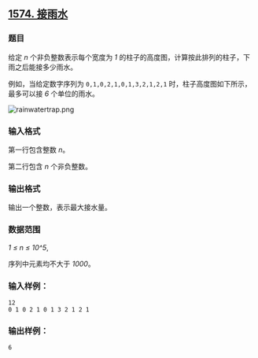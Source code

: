 ## [1574. 接雨水](https://www.acwing.com/problem/content/1576/)

### 题目

给定 *n* 个非负整数表示每个宽度为 *1* 的柱子的高度图，计算按此排列的柱子，下雨之后能接多少雨水。

例如，当给定数字序列为 `0,1,0,2,1,0,1,3,2,1,2,1` 时，柱子高度图如下所示，最多可以接 *6* 个单位的雨水。

 ![rainwatertrap.png](https://cdn.acwing.com/media/article/image/2020/04/03/19_ba03555675-rainwatertrap.png)

### 输入格式

第一行包含整数 *n*。

第二行包含 *n* 个非负整数。

### 输出格式

输出一个整数，表示最大接水量。

### 数据范围

*1 ≤ n ≤ 10^5*,

序列中元素均不大于 *1000*。

### 输入样例：

```
12
0 1 0 2 1 0 1 3 2 1 2 1
```

### 输出样例：

```
6
```

